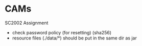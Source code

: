 # CAMs
SC2002 Assignment

- check password policy (for resetting) (sha256)
- resource files (./data/*) should be put in the same dir as jar
